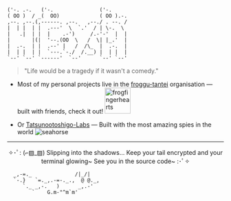 ```
('-. .-.   ('-.               ('-.     
( OO )  / _(  OO)             ( OO ).-. 
,--. ,--.(,------. ,--.   ,--./ . --. / 
|  | |  | |  .---'  \  `.'  / | \-.  \  
|   .|  | |  |    .-')     /.-'-'  |  | 
|       |(|  '--.(OO  \   /  \| |_.'  | 
|  .-.  | |  .--' |   /  /\_  |  .-.  | 
|  | |  | |  `---.`-./  /.__) |  | |  | 
`--' `--' `------'  `--'      `--' `--'
```

> "Life would be a tragedy if it wasn't a comedy."

- Most of my personal projects live in the [froggu-tantei](https://github.com/froggu-tantei) organisation — built with friends, check it out! <img src="https://github.com/user-attachments/assets/660f8d7f-89e7-4237-bd27-e5228600cb75" alt="frogfingerhearts" width="60" height="60">


- Or [Tatsunootoshigo-Labs](https://github.com/Tatsunootoshigo-Labs) — Built with the most amazing spies in the world ![seahorse](https://github.com/user-attachments/assets/80b380a5-a451-4e01-ba80-e06016d53c88)



---

<p align="center">✧･ﾟ: (⌐▨_▨) Slipping into the shadows... Keep your tail encrypted and your terminal glowing~ See you in the source code~ :･ﾟ✧</p>

```
  _,-=._              /|_/|
  `-.}   `=._,.-=-._.,  @ @._,
     `._ _,-.   )      _,.-'
        `    G.m-"^m`m'        
```
